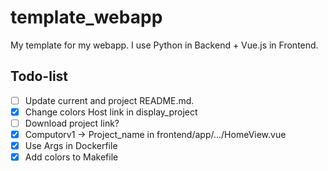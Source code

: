 # template_webapp
My template for my webapp. I use Python in Backend + Vue.js in Frontend.

## Todo-list
- [ ] Update current and project README.md.
- [x] Change colors Host link in display_project
- [ ] Download project link?
- [x] Computorv1 -> Project_name in frontend/app/.../HomeView.vue
- [x] Use Args in Dockerfile
- [x] Add colors to Makefile
